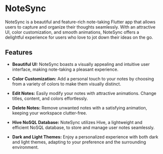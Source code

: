 # NoteSync

NoteSync is a beautiful and feature-rich note-taking Flutter app that allows users to capture and organize their thoughts seamlessly. With an attractive UI, color customization, and smooth animations, NoteSync offers a delightful experience for users who love to jot down their ideas on the go.

## Features

- **Beautiful UI:** NoteSync boasts a visually appealing and intuitive user interface, making note-taking a pleasant experience.

- **Color Customization:** Add a personal touch to your notes by choosing from a variety of colors to make them visually distinct.

- **Edit Notes:** Easily modify your notes with attractive animations. Change titles, content, and colors effortlessly.

- **Delete Notes:** Remove unwanted notes with a satisfying animation, keeping your workspace clutter-free.

- **Hive NoSQL Database:** NoteSync utilizes Hive, a lightweight and efficient NoSQL database, to store and manage user notes seamlessly.

- **Dark and Light Themes:** Enjoy a personalized experience with both dark and light themes, adapting to your preference and the surrounding environment.
